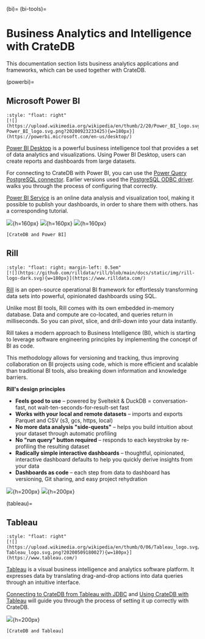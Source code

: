 (bi)=
(bi-tools)=
# Business Analytics and Intelligence with CrateDB

This documentation section lists business analytics applications
and frameworks, which can be used together with CrateDB.


(powerbi)=
## Microsoft Power BI

```{div}
:style: "float: right"
[![](https://upload.wikimedia.org/wikipedia/en/thumb/2/20/Power_BI_logo.svg/192px-Power_BI_logo.svg.png?20200923233425){w=180px}](https://powerbi.microsoft.com/en-us/desktop/)
```

[Power BI Desktop] is a powerful business intelligence tool that provides a set of
data analytics and visualizations. Using Power BI Desktop, users can create reports
and dashboards from large datasets.

For connecting to CrateDB with Power BI, you can use the [Power Query PostgreSQL connector].
Earlier versions used the [PostgreSQL ODBC driver]. [](inv:guide#powerbi-desktop) walks
you through the process of configuring that correctly.

[Power BI Service] is an online data analysis and visualization tool, making it
possible to publish your dashboards, in order to share them with others.
[](inv:guide#powerbi-service) has a corresponding tutorial.

![](https://cratedb.com/docs/crate/howtos/en/latest/_images/powerbi-table-navigator.png){h=160px}
![](https://cratedb.com/docs/crate/howtos/en/latest/_images/powerbi-pie-chart.png){h=160px}
![](https://cratedb.com/docs/crate/howtos/en/latest/_images/powerbi-publish-success.png){h=160px}

```{seealso}
[CrateDB and Power BI]
```


## Rill

```{div}
:style: "float: right; margin-left: 0.5em"
[![](https://github.com/rilldata/rill/blob/main/docs/static/img/rill-logo-dark.svg){w=180px}](https://www.rilldata.com/)
```

[Rill] is an open-source operational BI framework for effortlessly transforming
data sets into powerful, opinionated dashboards using SQL.

Unlike most BI tools, Rill comes with its own embedded in-memory database. Data
and compute are co-located, and queries return in milliseconds. So you can pivot,
slice, and drill-down into your data instantly.

Rill takes a modern approach to Business Intelligence (BI), which is starting to
leverage software engineering principles by implementing the concept of BI as
code.

This methodology allows for versioning and tracking, thus improving collaboration
on BI projects using code, which is more efficient and scalable than traditional
BI tools, also breaking down information and knowledge barriers.

**Rill's design principles**

- **Feels good to use** – powered by Sveltekit & DuckDB = conversation-fast, not
  wait-ten-seconds-for-result-set fast
- **Works with your local and remote datasets** – imports and exports Parquet and
  CSV (s3, gcs, https, local)
- **No more data analysis "side-quests"** – helps you build intuition about your
  dataset through automatic profiling
- **No "run query" button required** – responds to each keystroke by re-profiling
  the resulting dataset
- **Radically simple interactive dashboards** – thoughtful, opinionated, interactive
  dashboard defaults to help you quickly derive insights from your data
- **Dashboards as code** – each step from data to dashboard has versioning, Git
  sharing, and easy project rehydration

![](https://global.discourse-cdn.com/business7/uploads/crate/original/2X/a/aff8ddc9f63840a330e8bf735de3cfd1179ef354.png){h=200px}
![](https://global.discourse-cdn.com/business7/uploads/crate/original/2X/0/050718f5eb81abfc06db1f040984a53bfd95e296.png){h=200px}


(tableau)=
## Tableau

```{div}
:style: "float: right"
[![](https://upload.wikimedia.org/wikipedia/en/thumb/0/06/Tableau_logo.svg/500px-Tableau_logo.svg.png?20200509180027){w=180px}](https://www.tableau.com/)
```

[Tableau] is a visual business intelligence and analytics software platform. It expresses
data by translating drag-and-drop actions into data queries through an intuitive interface.

[Connecting to CrateDB from Tableau with JDBC] and [Using CrateDB with Tableau] will
guide you through the process of setting it up correctly with CrateDB.

![](https://cratedb.com/hs-fs/hubfs/08-index.png?width=1536&name=08-index.png){h=200px}

```{seealso}
[CrateDB and Tableau]
```


[Connecting to CrateDB from Tableau with JDBC]: https://cratedb.com/blog/connecting-to-cratedb-from-tableau-with-jdbc
[CrateDB and Tableau]: https://cratedb.com/integrations/cratedb-and-tableau
[CrateDB and Power BI]: https://cratedb.com/integrations/cratedb-and-power-bi
[PostgreSQL ODBC driver]: https://odbc.postgresql.org/
[Power BI Desktop]: https://powerbi.microsoft.com/en-us/desktop/
[Power BI Service]: https://powerbi.microsoft.com/en-us/
[Power Query PostgreSQL connector]: https://learn.microsoft.com/en-us/power-query/connectors/postgresql
[Rill]: https://www.rilldata.com/
[Tableau]: https://www.tableau.com/
[Using CrateDB with Tableau]: https://community.cratedb.com/t/using-cratedb-with-tableau/1192
